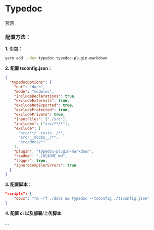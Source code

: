 # Typedoc

[官网](https://typedoc.org/)

### 配置方法：

**1. 引包：**

```sh
yarn add --dev typedoc typedoc-plugin-markdown
```

**2. 配置 tsconfig.json：**

```json
{
  "typedocOptions": {
    "out": "docs",
    "mode": "modules",
    "includeDeclarations": true,
    "excludeExternals": true,
    "excludeNotExported": true,
    "excludeProtected": true,
    "excludePrivate": true,
    "inputFiles": ["./src"],
    "includes": ["src/**/*"],
    "exclude": [
      "src/**/__tests__/*",
      "src/__mocks__/*",
      "src/docs/*"
    ],
    "plugin": "typedoc-plugin-markdown",
    "readme": "./README.md",
    "logger": true,
    "ignoreCompilerErrors": true
  }
}
```

**3. 配置脚本：**

```json
"scripts": {
    "docs": "rm -rf ./docs && typedoc --tsconfig ./tsconfig.json"
}
```

**4. 配置 ci 以及部署/上传脚本**

...
